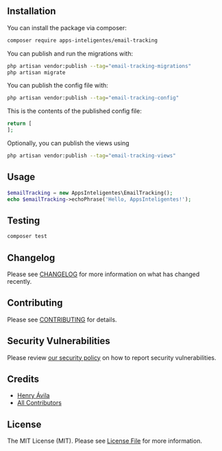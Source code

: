 ## Installation

You can install the package via composer:

```bash
composer require apps-inteligentes/email-tracking
```

You can publish and run the migrations with:

```bash
php artisan vendor:publish --tag="email-tracking-migrations"
php artisan migrate
```

You can publish the config file with:

```bash
php artisan vendor:publish --tag="email-tracking-config"
```

This is the contents of the published config file:

```php
return [
];
```

Optionally, you can publish the views using

```bash
php artisan vendor:publish --tag="email-tracking-views"
```

## Usage

```php
$emailTracking = new AppsInteligentes\EmailTracking();
echo $emailTracking->echoPhrase('Hello, AppsInteligentes!');
```

## Testing

```bash
composer test
```

## Changelog

Please see [CHANGELOG](CHANGELOG.md) for more information on what has changed recently.

## Contributing

Please see [CONTRIBUTING](https://github.com/spatie/.github/blob/main/CONTRIBUTING.md) for details.

## Security Vulnerabilities

Please review [our security policy](../../security/policy) on how to report security vulnerabilities.

## Credits

- [Henry Ávila](https://github.com/henryavila)
- [All Contributors](../../contributors)

## License

The MIT License (MIT). Please see [License File](LICENSE.md) for more information.
